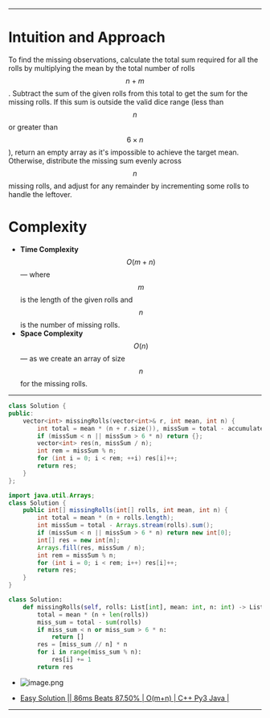 #

---

# Intuition and Approach
To find the missing observations, calculate the total sum required for all the rolls by multiplying the mean by the total number of rolls $$n + m$$. Subtract the sum of the given rolls from this total to get the sum for the missing rolls. If this sum is outside the valid dice range (less than $$n$$ or greater than $$6 \times n$$), return an empty array as it's impossible to achieve the target mean. Otherwise, distribute the missing sum evenly across $$n$$ missing rolls, and adjust for any remainder by incrementing some rolls to handle the leftover.

# Complexity
- **Time Complexity** $$O(m + n)$$ — where $$m$$ is the length of the given rolls and $$n$$ is the number of missing rolls.
- **Space Complexity** $$O(n)$$ — as we create an array of size $$n$$ for the missing rolls.

---


```cpp []
class Solution {
public:
    vector<int> missingRolls(vector<int>& r, int mean, int n) {
        int total = mean * (n + r.size()), missSum = total - accumulate(r.begin(), r.end(), 0);
        if (missSum < n || missSum > 6 * n) return {};
        vector<int> res(n, missSum / n);
        int rem = missSum % n;
        for (int i = 0; i < rem; ++i) res[i]++;
        return res;
    }
};
```

```java []
import java.util.Arrays;
class Solution {
    public int[] missingRolls(int[] rolls, int mean, int n) {
        int total = mean * (n + rolls.length);
        int missSum = total - Arrays.stream(rolls).sum(); 
        if (missSum < n || missSum > 6 * n) return new int[0]; 
        int[] res = new int[n];
        Arrays.fill(res, missSum / n);
        int rem = missSum % n; 
        for (int i = 0; i < rem; i++) res[i]++;
        return res;
    }
}
```

```python []
class Solution:
    def missingRolls(self, rolls: List[int], mean: int, n: int) -> List[int]:
        total = mean * (n + len(rolls))
        miss_sum = total - sum(rolls)
        if miss_sum < n or miss_sum > 6 * n:
            return []
        res = [miss_sum // n] * n
        for i in range(miss_sum % n):
            res[i] += 1
        return res
```

- ![image.png](https://assets.leetcode.com/users/images/4d5f8ebb-de30-4573-a05c-9f98d616996d_1725507019.5369923.png)

- [Easy Solution || 86ms Beats 87.50% | O(m+n) | C++ Py3 Java |](https://leetcode.com/problems/find-missing-observations/description/)
---
